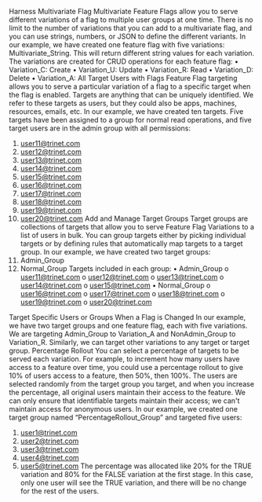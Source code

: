 Harness Multivariate Flag
Multivariate Feature Flags allow you to serve different variations of a flag to multiple user groups at one time. There is no limit to the number of variations that you can add to a multivariate flag, and you can use strings, numbers, or JSON to define the different variants.
In our example, we have created one feature flag with five variations: Multivariate_String. This will return different string values for each variation. The variations are created for CRUD operations for each feature flag:
•	Variation_C: Create
•	Variation_U: Update
•	Variation_R: Read
•	Variation_D: Delete
•	Variation_A: All
Target Users with Flags
Feature Flag targeting allows you to serve a particular variation of a flag to a specific target when the flag is enabled. Targets are anything that can be uniquely identified. We refer to these targets as users, but they could also be apps, machines, resources, emails, etc.
In our example, we have created ten targets. Five targets have been assigned to a group for normal read operations, and five target users are in the admin group with all permissions:
1.	user11@trinet.com
2.	user12@trinet.com
3.	user13@trinet.com
4.	user14@trinet.com
5.	user15@trinet.com
6.	user16@trinet.com
7.	user17@trinet.com
8.	user18@trinet.com
9.	user19@trinet.com
10.	user20@trinet.com
Add and Manage Target Groups
Target groups are collections of targets that allow you to serve Feature Flag Variations to a list of users in bulk. You can group targets either by picking individual targets or by defining rules that automatically map targets to a target group.
In our example, we have created two target groups:
1.	Admin_Group
2.	Normal_Group
Targets included in each group:
•	Admin_Group
o	user11@trinet.com
o	user12@trinet.com
o	user13@trinet.com
o	user14@trinet.com
o	user15@trinet.com
•	Normal_Group
o	user16@trinet.com
o	user17@trinet.com
o	user18@trinet.com
o	user19@trinet.com
o	user20@trinet.com

Target Specific Users or Groups When a Flag is Changed
In our example, we have two target groups and one feature flag, each with five variations. We are targeting Admin_Group to Variation_A and NonAdmin_Group to Variation_R. Similarly, we can target other variations to any target or target group.
Percentage Rollout
You can select a percentage of targets to be served each variation. For example, to increment how many users have access to a feature over time, you could use a percentage rollout to give 10% of users access to a feature, then 50%, then 100%. The users are selected randomly from the target group you target, and when you increase the percentage, all original users maintain their access to the feature. We can only ensure that identifiable targets maintain their access; we can't maintain access for anonymous users.
In our example, we created one target group named “PercentageRollout_Group” and targeted five users:
1.	user1@trinet.com
2.	user2@trinet.com
3.	user3@trinet.com
4.	user4@trinet.com
5.	user5@trinet.com
The percentage was allocated like 20% for the TRUE variation and 80% for the FALSE variation at the first stage. In this case, only one user will see the TRUE variation, and there will be no change for the rest of the users.

